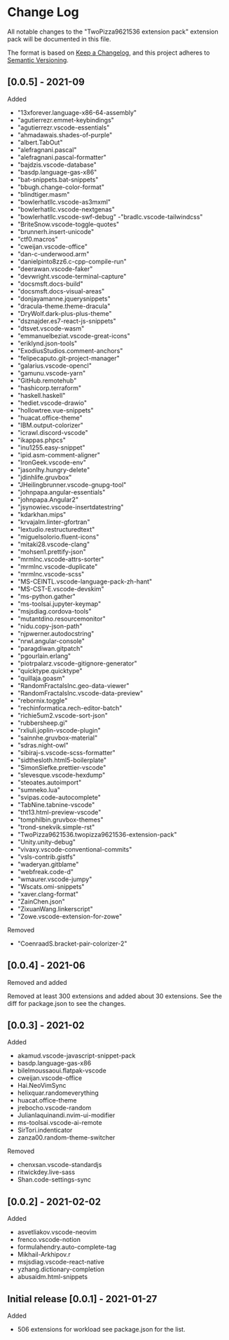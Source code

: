 # Change Log

All notable changes to the "TwoPizza9621536 extension pack" extension pack will be documented in this file.

The format is based on
[Keep a Changelog](https://keepachangelog.com/en/1.0.0/),
and this project adheres to
[Semantic Versioning](https://semver.org/spec/v2.0.0.html).

## [0.0.5] - 2021-09

Added

- "13xforever.language-x86-64-assembly"
- "agutierrezr.emmet-keybindings"
- "agutierrezr.vscode-essentials"
- "ahmadawais.shades-of-purple"
- "albert.TabOut"
- "alefragnani.pascal"
- "alefragnani.pascal-formatter"
- "bajdzis.vscode-database"
- "basdp.language-gas-x86"
- "bat-snippets.bat-snippets"
- "bbugh.change-color-format"
- "blindtiger.masm"
- "bowlerhatllc.vscode-as3mxml"
- "bowlerhatllc.vscode-nextgenas"
- "bowlerhatllc.vscode-swf-debug"
-"bradlc.vscode-tailwindcss"
- "BriteSnow.vscode-toggle-quotes"
- "brunnerh.insert-unicode"
- "ctf0.macros"
- "cweijan.vscode-office"
- "dan-c-underwood.arm"
- "danielpinto8zz6.c-cpp-compile-run"
- "deerawan.vscode-faker"
- "devwright.vscode-terminal-capture"
- "docsmsft.docs-build"
- "docsmsft.docs-visual-areas"
- "donjayamanne.jquerysnippets"
- "dracula-theme.theme-dracula"
- "DryWolf.dark-plus-plus-theme"
- "dsznajder.es7-react-js-snippets"
- "dtsvet.vscode-wasm"
- "emmanuelbeziat.vscode-great-icons"
- "eriklynd.json-tools"
- "ExodiusStudios.comment-anchors"
- "felipecaputo.git-project-manager"
- "galarius.vscode-opencl"
- "gamunu.vscode-yarn"
- "GitHub.remotehub"
- "hashicorp.terraform"
- "haskell.haskell"
- "hediet.vscode-drawio"
- "hollowtree.vue-snippets"
- "huacat.office-theme"
- "IBM.output-colorizer"
- "icrawl.discord-vscode"
- "ikappas.phpcs"
- "inu1255.easy-snippet"
- "ipid.asm-comment-aligner"
- "IronGeek.vscode-env"
- "jasonlhy.hungry-delete"
- "jdinhlife.gruvbox"
- "JHeilingbrunner.vscode-gnupg-tool"
- "johnpapa.angular-essentials"
- "johnpapa.Angular2"
- "jsynowiec.vscode-insertdatestring"
- "kdarkhan.mips"
- "krvajalm.linter-gfortran"
- "lextudio.restructuredtext"
- "miguelsolorio.fluent-icons"
- "mitaki28.vscode-clang"
- "mohsen1.prettify-json"
- "mrmlnc.vscode-attrs-sorter"
- "mrmlnc.vscode-duplicate"
- "mrmlnc.vscode-scss"
- "MS-CEINTL.vscode-language-pack-zh-hant"
- "MS-CST-E.vscode-devskim"
- "ms-python.gather"
- "ms-toolsai.jupyter-keymap"
- "msjsdiag.cordova-tools"
- "mutantdino.resourcemonitor"
- "nidu.copy-json-path"
- "njpwerner.autodocstring"
- "nrwl.angular-console"
- "paragdiwan.gitpatch"
- "pgourlain.erlang"
- "piotrpalarz.vscode-gitignore-generator"
- "quicktype.quicktype"
- "quillaja.goasm"
- "RandomFractalsInc.geo-data-viewer"
- "RandomFractalsInc.vscode-data-preview"
- "rebornix.toggle"
- "rechinformatica.rech-editor-batch"
- "richie5um2.vscode-sort-json"
- "rubbersheep.gi"
- "rxliuli.joplin-vscode-plugin"
- "sainnhe.gruvbox-material"
- "sdras.night-owl"
- "sibiraj-s.vscode-scss-formatter"
- "sidthesloth.html5-boilerplate"
- "SimonSiefke.prettier-vscode"
- "slevesque.vscode-hexdump"
- "steoates.autoimport"
- "sumneko.lua"
- "svipas.code-autocomplete"
- "TabNine.tabnine-vscode"
- "tht13.html-preview-vscode"
- "tomphilbin.gruvbox-themes"
- "trond-snekvik.simple-rst"
- "TwoPizza9621536.twopizza9621536-extension-pack"
- "Unity.unity-debug"
- "vivaxy.vscode-conventional-commits"
- "vsls-contrib.gistfs"
- "waderyan.gitblame"
- "webfreak.code-d"
- "wmaurer.vscode-jumpy"
- "Wscats.omi-snippets"
- "xaver.clang-format"
- "ZainChen.json"
- "ZixuanWang.linkerscript"
- "Zowe.vscode-extension-for-zowe"

Removed

- "CoenraadS.bracket-pair-colorizer-2"

## [0.0.4] - 2021-06

Removed and added

Removed at least 300 extensions and added about 30 extensions.
See the diff for package.json to see the changes.

## [0.0.3] - 2021-02

Added

- akamud.vscode-javascript-snippet-pack
- basdp.language-gas-x86
- bilelmoussaoui.flatpak-vscode
- cweijan.vscode-office
- Hai.NeoVimSync
- helixquar.randomeverything
- huacat.office-theme
- jrebocho.vscode-random
- JulianIaquinandi.nvim-ui-modifier
- ms-toolsai.vscode-ai-remote
- SirTori.indenticator
- zanza00.random-theme-switcher

Removed

- chenxsan.vscode-standardjs
- ritwickdey.live-sass
- Shan.code-settings-sync

## [0.0.2] - 2021-02-02

Added

- asvetliakov.vscode-neovim
- frenco.vscode-notion
- formulahendry.auto-complete-tag
- Mikhail-Arkhipov.r
- msjsdiag.vscode-react-native
- yzhang.dictionary-completion
- abusaidm.html-snippets

## Initial release [0.0.1] - 2021-01-27

Added

- 506 extensions for workload see package.json for the list.
